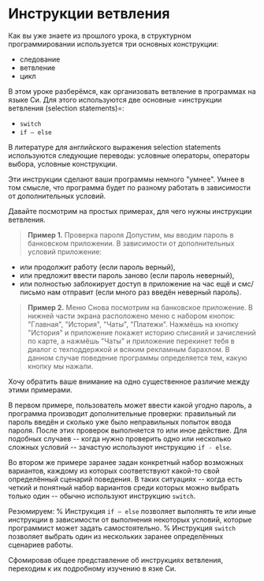 # Инструкции ветвления

Как вы уже знаете из прошлого урока, в структурном программировании используется три основных конструкции:

- следование
- ветвление
- цикл

В этом уроке разберёмся, как организовать ветвление в программах на языке Си. Для этого используются две основные =инструкции ветвления (selection statements)=:
- `switch`
- `if – else`

В литературе для английского выражения selection statements используются следующие переводы: условные операторы, операторы выбора, условные конструкции.

Эти инструкции сделают ваши программы немного "умнее". Умнее в том смысле, что программа будет по разному работать в зависимости от дополнительных условий. 

Давайте посмотрим на простых примерах, для чего нужны инструкции ветвления.

> **Пример 1.** Проверка пароля
Допустим, мы вводим пароль в банковском приложении. В зависимости от дополнительных условий приложение:
- или продолжит работу (если пароль верный), 
- или предложит ввести пароль заново (если пароль неверный), 
- или полностью заблокирует доступ в приложение на час ещё и смс/письмо нам отправит (если много раз введён неверный пароль).

> **Пример 2.** Меню
Снова посмотрим на банковское приложение. В нижней части экрана расположено меню с набором кнопок: "Главная", "История", "Чаты", "Платежи". Нажмёшь на кнопку "История" и приложение покажет историю списаний и зачислений по карте, а нажмёшь "Чаты" и приложение перекинет тебя в диалог с техподдержкой и всяким рекламным барахлом. В данном случае поведение программы определяется тем, какую кнопку мы нажали.


Хочу обратить ваше внимание на одно существенное различие между этими примерами.

В первом примере, пользователь может ввести какой угодно пароль, а программа производит дополнительные проверки: правильный ли пароль введён и сколько уже было неправильных попыток ввода пароля. После этих проверок выполняется то или иное действие. Для подобных случаев -- когда нужно проверить одно или несколько сложных условий -- зачастую используют инструкцию `if - else`. 


Во втором же примере заранее задан конкретный набор возможных вариантов, каждому из которых соответствуют какой-то свой определённый сценарий поведения. В таких ситуациях -- когда есть четкий и понятный набор вариантов среди которых можно выбрать только один -- обычно используют инструкцию `switch`.

Резюмируем:
%
Инструкция `if – else` позволяет выполнять те или иные инструкции в зависимости от выполнения некоторых условий, которые программист может задать самостоятельно.
%
Инструкция `switch` позволяет выбрать один из нескольких заранее определённых сценариев работы.


Сфомировав общее представление об инструкциях ветвления, переходим к их подробному изучению в язке Си.
